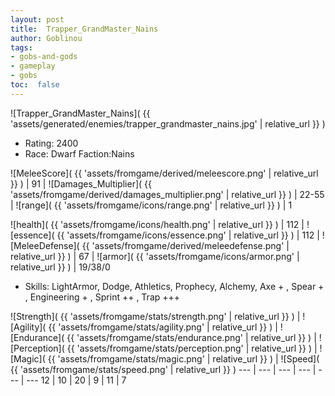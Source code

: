 ```yaml
---
layout: post
title:  Trapper_GrandMaster_Nains
author: Goblinou
tags:
- gobs-and-gods
- gameplay
- gobs
toc:  false
---
```


![Trapper_GrandMaster_Nains]( {{ 'assets/generated/enemies/trapper_grandmaster_nains.jpg' | relative_url }} )
- Rating: 2400
- Race: Dwarf  Faction:Nains

![MeleeScore]( {{ 'assets/fromgame/derived/meleescore.png' | relative_url }} ) | 91 | ![Damages_Multiplier]( {{ 'assets/fromgame/derived/damages_multiplier.png' | relative_url }} ) | 22-55 | ![range]( {{ 'assets/fromgame/icons/range.png' | relative_url }} ) | 1


![health]( {{ 'assets/fromgame/icons/health.png' | relative_url }} ) | 112 | ![essence]( {{ 'assets/fromgame/icons/essence.png' | relative_url }} ) | 112 | ![MeleeDefense]( {{ 'assets/fromgame/derived/meleedefense.png' | relative_url }} ) | 67 | ![armor]( {{ 'assets/fromgame/icons/armor.png' | relative_url }} ) | 19/38/0

* Skills: LightArmor, Dodge, Athletics, Prophecy, Alchemy, Axe + , Spear + , Engineering + , Sprint ++ , Trap +++ 

![Strength]( {{ 'assets/fromgame/stats/strength.png' | relative_url }} ) | ![Agility]( {{ 'assets/fromgame/stats/agility.png' | relative_url }} ) | ![Endurance]( {{ 'assets/fromgame/stats/endurance.png' | relative_url }} ) | ![Perception]( {{ 'assets/fromgame/stats/perception.png' | relative_url }} ) | ![Magic]( {{ 'assets/fromgame/stats/magic.png' | relative_url }} ) | ![Speed]( {{ 'assets/fromgame/stats/speed.png' | relative_url }} )
--- | --- | --- | --- | --- | ---
12 | 10 | 20 | 9 | 11 | 7
